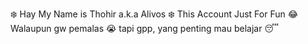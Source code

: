 :snowflake: Hay My Name is Thohir a.k.a Alivos :snowflake:
This Account Just For Fun :joy:
Walaupun gw pemalas :sob: tapi gpp, yang penting mau belajar :sleeping:
